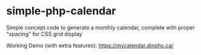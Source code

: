 # simple-php-calendar
Simple concept code to generate a monthly calendar, complete with proper "spacing" for CSS grid display

Working Demo (with extra features): https://mycalendar.dinoho.ca/
